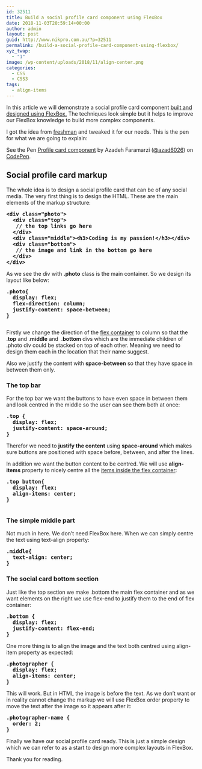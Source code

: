 ```yaml
---
id: 32511
title: Build a social profile card component using FlexBox
date: 2018-11-03T20:59:14+00:00
author: admin
layout: post
guid: http://www.nikpro.com.au/?p=32511
permalink: /build-a-social-profile-card-component-using-flexbox/
xyz_twap:
  - "1"
image: /wp-content/uploads/2018/11/align-center.png
categories:
  - CSS
  - CSS3
tags:
  - align-items
---
```

In this article we will demonstrate a social profile card component [built and designed using FlexBox.](http://www.nikpro.com.au/a-felxbox-dice-as-an-example-of-different-flexbox-properties/) The techniques look simple but it helps to improve our FlexBox knowledge to build more complex components. 

I got the idea from <a href="https://freshman.tech/flexbox/" target="_blank" rel="noreferrer noopener">freshman</a> and tweaked it for our needs. This is the pen for what we are going to explain:

<p class="codepen" data-height="400" data-theme-id="0" data-slug-hash="XyWRVg" data-default-tab="css,result" data-user="azad6026" data-pen-title="Profile card component">
  See the Pen <a href="https://codepen.io/azad6026/pen/XyWRVg/">Profile card component</a> by Azadeh Faramarzi (<a href="https://codepen.io/azad6026">@azad6026</a>) on <a href="https://codepen.io">CodePen</a>.
</p>



## Social profile card markup

The whole idea is to design a social profile card that can be of any social media. The very first thing is to design the HTML. These are the main elements of the markup structure:

<pre class="wp-block-preformatted"><strong>&lt;div class="photo"&gt;
  &lt;div class="top"&gt;
   // the top links go here
  &lt;/div&gt;
  &lt;div class="middle"&gt;&lt;h3&gt;Coding is my passion!&lt;/h3&gt;&lt;/div&gt;
  &lt;div class="bottom"&gt;
   // the image and link in the bottom go here
  &lt;/div&gt;
&lt;/div&gt;</strong></pre>

As we see the div with **.photo** class is the main container. So we design its layout like below:

<pre class="wp-block-preformatted"><strong>.photo{
  display: flex;
  flex-direction: column;
  justify-content: space-between;
}</strong></pre><figure class="wp-block-image">

<img class="wp-image-32513" src="http://www.nikpro.com.au/wp-content/uploads/2018/11/justify.png" alt="" srcset="http://testgatsby.local/wp-content/uploads/2018/11/justify.png 512w, http://testgatsby.local/wp-content/uploads/2018/11/justify-300x163.png 300w" sizes="(max-width: 512px) 100vw, 512px" /> </figure> 

Firstly we change the direction of the [flex container](http://www.nikpro.com.au/create-a-simple-website-layout-using-flexbox/) to column so that the .**top** and .**middle** and  .**bottom** divs which are the immediate children of .photo div could be stacked on top of each other. Meaning we need to design them each in the location that their name suggest.

Also we justify the content with **space-between** so that they have space in between them only.

### The top bar

For the top bar we want the buttons to have even space in between them and look centred in the middle so the user can see them both at once:

<pre class="wp-block-preformatted"><strong>.top {
  display: flex;
  justify-content: space-around;
}</strong></pre>

Therefor we need to **justify the content** using **space-around** which makes sure buttons are positioned with space before, between, and after the lines.

In addition we want the button content to be centred. We will use **align-items** property to nicely centre all the [items inside the flex container](http://www.nikpro.com.au/flexbox-explained-in-a-simple-way-with-examples-part-2/):

<pre class="wp-block-preformatted"><strong>.top button{
  display: flex;
  align-items: center;
}</strong></pre><figure class="wp-block-image">

<img class="wp-image-32514" src="http://www.nikpro.com.au/wp-content/uploads/2018/11/align5.png" alt="" srcset="http://testgatsby.local/wp-content/uploads/2018/11/align5.png 687w, http://testgatsby.local/wp-content/uploads/2018/11/align5-300x104.png 300w" sizes="(max-width: 687px) 100vw, 687px" /> </figure> 

### The simple middle part

Not much in here. We don&#8217;t need FlexBox here. When we can simply centre the text using text-align property:

<pre class="wp-block-preformatted"><strong>.middle{
  text-align: center;
}</strong></pre>

### The social card bottom section

Just like the top section we make .bottom the main flex container and as we want elements on the right we use flex-end to justify them to the end of flex container:

<pre class="wp-block-preformatted"><strong>.bottom {
  display: flex;
  justify-content: flex-end;
}</strong></pre>

One more thing is to align the image and the text both centred using align-item property as expected:

<pre class="wp-block-preformatted"><strong>.photographer {
  display: flex;
  align-items: center;
}</strong></pre>

This will work. But in HTML the image is before the text. As we don&#8217;t want or in reality cannot change the markup we will use FlexBox order property to move the text after the image so it appears after it:

<pre class="wp-block-preformatted"><strong>.photographer-name {
  order: 2;
}</strong></pre>

Finally we have our social profile card ready. This is just a simple design which we can refer to as a start to design more complex layouts in FlexBox.

Thank you for reading.